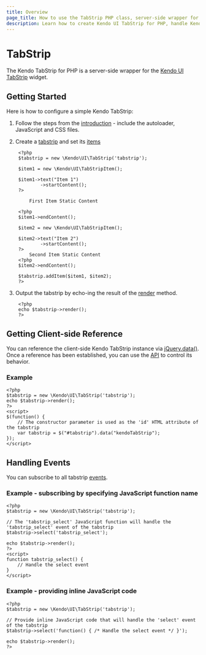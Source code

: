 ```yaml
---
title: Overview
page_title: How to use the TabStrip PHP class, server-side wrapper for Kendo UI TabStrip widget
description: Learn how to create Kendo UI TabStrip for PHP, handle Kendo UI TabStrip Events, access an existing tabstrip.
---
```


# TabStrip

The Kendo TabStrip for PHP is a server-side wrapper for the [Kendo UI TabStrip](/api/web/tabstrip) widget.

## Getting Started

Here is how to configure a simple Kendo TabStrip:

1. Follow the steps from the [introduction](/getting-started/using-kendo-with/php/introduction) - include the autoloader, JavaScript and CSS files.
1. Create a [tabstrip](/api/wrappers/php/Kendo/UI/TabStrip) and set its [items](/api/wrappers/php/Kendo/UI/TabStrip#addItem)

        <?php
        $tabstrip = new \Kendo\UI\TabStrip('tabstrip');

        $item1 = new \Kendo\UI\TabStripItem();

        $item1->text("Item 1")
                ->startContent();
        ?>

            First Item Static Content

        <?php
        $item1->endContent();

        $item2 = new \Kendo\UI\TabStripItem();

        $item2->text("Item 2")
                ->startContent();
        ?>
            Second Item Static Content
        <?php
        $item2->endContent();

        $tabstrip.addItem($item1, $item2);
        ?>

1. Output the tabstrip by echo-ing the result of the [render](/api/wrappers/php/Kendo/UI/Widget#render) method.

        <?php
        echo $tabstrip->render();
        ?>

## Getting Client-side Reference

You can reference the client-side Kendo TabStrip instance via [jQuery.data()](http://api.jquery.com/jQuery.data/).
Once a reference has been established, you can use the [API](/api/web/tabstrip#methods) to control its behavior.

### Example

    <?php
    $tabstrip = new \Kendo\UI\TabStrip('tabstrip');
    echo $tabstrip->render();
    ?>
    <script>
    $(function() {
        // The constructor parameter is used as the 'id' HTML attribute of the tabstrip
        var tabstrip = $("#tabstrip").data("kendoTabStrip");
    });
    </script>

## Handling Events

You can subscribe to all tabstrip [events](/api/web/tabstrip#events).

### Example - subscribing by specifying JavaScript function name

    <?php
    $tabstrip = new \Kendo\UI\TabStrip('tabstrip');

    // The 'tabstrip_select' JavaScript function will handle the 'tabstrip_select' event of the tabstrip
    $tabstrip->select('tabstrip_select');

    echo $tabstrip->render();
    ?>
    <script>
    function tabstrip_select() {
        // Handle the select event
    }
    </script>

### Example - providing inline JavaScript code

    <?php
    $tabstrip = new \Kendo\UI\TabStrip('tabstrip');

    // Provide inline JavaScript code that will handle the 'select' event of the tabstrip
    $tabstrip->select('function() { /* Handle the select event */ }');

    echo $tabstrip->render();
    ?>
